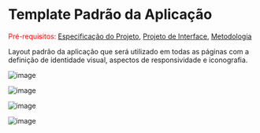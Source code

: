 # Template Padrão da Aplicação

<span style="color:red">Pré-requisitos: <a href="2-Especificação do Projeto.md"> Especificação do Projeto</a></span>, <a href="3-Projeto de Interface.md"> Projeto de Interface</a>, <a href="4-Metodologia.md"> Metodologia</a>

Layout padrão da aplicação que será utilizado em todas as páginas com a definição de identidade visual, aspectos de responsividade e iconografia.

![image](https://user-images.githubusercontent.com/103156976/204136484-e29acb9e-ace3-46a6-a27e-5e9ff74c8048.png)

![image](https://user-images.githubusercontent.com/103156976/204136504-bd9628ca-23f9-4aea-b925-61a5f472a4c4.png)

![image](https://user-images.githubusercontent.com/103156976/204136529-36bf104b-b09a-475e-8d58-c46013f90cd7.png)

![image](https://user-images.githubusercontent.com/103156976/204136548-7b1b5ea8-7101-452a-b009-63667eb1365a.png)









